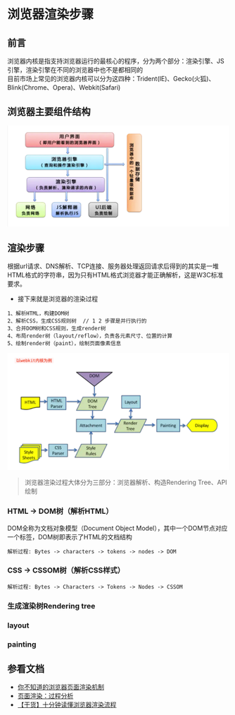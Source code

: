# 浏览器渲染步骤
## 前言
浏览器内核是指支持浏览器运行的最核心的程序，分为两个部分：渲染引擎、JS引擎，渲染引擎在不同的浏览器中也不是都相同的<br>
目前市场上常见的浏览器内核可以分为这四种：Trident(IE)、Gecko(火狐)、Blink(Chrome、Opera)、Webkit(Safari)
## 浏览器主要组件结构
![mahua](./img/browser.png)

## 渲染步骤
根据url请求、DNS解析、TCP连接、服务器处理返回请求后得到的其实是一堆HTML格式的字符串，因为只有HTML格式浏览器才能正确解析，这是W3C标准要求。
* 接下来就是浏览器的渲染过程
```$xslt
1、解析HTML，构建DOM树
2、解析CSS，生成CSS规则树  // 1 2 步骤是并行执行的
3、合并DOM树和CSS规则，生成render树
4、布局render树（layout/reflow），负责各元素尺寸、位置的计算
5、绘制render树（paint），绘制页面像素信息
```
![mahua](./img/render.png)
>浏览器渲染过程大体分为三部分：浏览器解析、构造Rendering Tree、API绘制

### HTML -> DOM树（解析HTML）
DOM全称为文档对象模型（Document Object Model），其中一个DOM节点对应一个标签，DOM树即表示了HTML的文档结构
```$xslt
解析过程: Bytes -> characters -> tokens -> nodes -> DOM
```

### CSS -> CSSOM树（解析CSS样式）
```$xslt
解析过程: Bytes -> Characters -> Tokens -> Nodes -> CSSOM
```

### 生成渲染树Rendering tree
### layout 
### painting 



## 参看文档
* [你不知道的浏览器页面渲染机制](https://juejin.im/post/5ca0c0abe51d4553a942c17d)
* [页面渲染：过程分析](https://juejin.im/post/5b879d0fe51d4538843631c1)
* [【干货】十分钟读懂浏览器渲染流程](https://juejin.im/post/5a8e242c5188257a6b060000)
